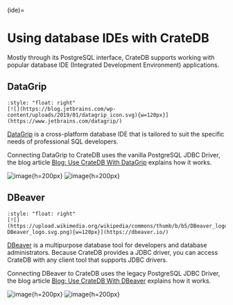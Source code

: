(ide)=

# Using database IDEs with CrateDB

Mostly through its PostgreSQL interface, CrateDB supports working with popular
database IDE (Integrated Development Environment) applications.

## DataGrip

```{div}
:style: "float: right"
[![](https://blog.jetbrains.com/wp-content/uploads/2019/01/datagrip_icon.svg){w=120px}](https://www.jetbrains.com/datagrip/)
```

[DataGrip] is a cross-platform database IDE that is tailored to suit the specific needs
of professional SQL developers.

Connecting DataGrip to CrateDB uses the vanilla PostgreSQL JDBC Driver,
the blog article [Blog: Use CrateDB With DataGrip] explains how it works.

![image](https://19927462.fs1.hubspotusercontent-na1.net/hub/19927462/hubfs/13-Datagrip.png?width=1536&name=CrateDB-DataGrip.png){h=200px}
![image](https://www.pgadmin.org/static/COMPILED/assets/img/screenshots/pgadmin4-welcome-light.png){h=200px}


## DBeaver

```{div}
:style: "float: right"
[![](https://upload.wikimedia.org/wikipedia/commons/thumb/b/b5/DBeaver_logo.svg/512px-DBeaver_logo.svg.png){w=120px}](https://dbeaver.io/)
```

[DBeaver] is a multipurpose database tool for developers and database administrators.
Because CrateDB provides a JDBC driver, you can access CrateDB with any client tool that supports JDBC drivers.

Connecting DBeaver to CrateDB uses the legacy PostgreSQL JDBC Driver, the blog
article [Blog: Use CrateDB With DBeaver] explains how it works. 

![image](https://19927462.fs1.hubspotusercontent-na1.net/hub/19927462/hubfs/Screen-Shot-2019-04-05-at-17.13.21.png?width=1600&name=CrateDB-DBeaver.png){h=200px}
![image](https://19927462.fs1.hubspotusercontent-na1.net/hub/19927462/hubfs/Screen-Shot-2019-04-05-at-17.15.13.png?width=1600&name=Screen-Shot-2019-04-05-at-17.15.13.png){h=200px}




[Blog: Use CrateDB With DataGrip]: https://crate.io/blog/use-cratedb-with-datagrip-an-advanced-database-ide
[Blog: Use CrateDB With DBeaver]: https://crate.io/blog/cratedb-dbeaver
[DataGrip]: https://www.jetbrains.com/datagrip/
[DBeaver]: https://dbeaver.io/
